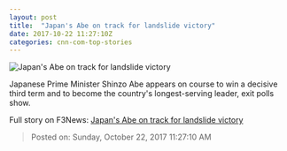 ```yaml
---
layout: post
title:  "Japan's Abe on track for landslide victory"
date: 2017-10-22 11:27:10Z
categories: cnn-com-top-stories
---
```


![Japan's Abe on track for landslide victory](http://cdn.cnn.com/cnnnext/dam/assets/171022122219-shinzo-abe-japan-super-tease.jpg)

Japanese Prime Minister Shinzo Abe appears on course to win a decisive third term and to become the country's longest-serving leader, exit polls show.


Full story on F3News: [Japan's Abe on track for landslide victory](http://www.f3nws.com/n/mTUnJJ)

> Posted on: Sunday, October 22, 2017 11:27:10 AM
